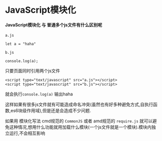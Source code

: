 # JavaScript模块化

#### JavaScript模块化 与 普通多个js文件有什么区别呢

`a.js`

    let a = "haha"

`b.js`

    console.log(a);

只要页面同时引用两个js文件

    <script type="text/javascript" src="a.js"></script>
    <script type="text/javascript" src="b.js"></script>

就会执行`console.log(a)` 输出haha

这样如果有很多js文件就有可能造成命名冲突(虽然也有好多种避免方式,自执行函数,es6块级作用域),但是还是会造成不少问题.

如果用 模块化写法 cmd规范的 `CommonJS` 或者 amd规范的 `require.js` 就可以避免这种情况,想用什么功能就用加载什么模块(一个js文件就是一个模块).模块内独立运行,不会相互影响
